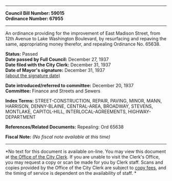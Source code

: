 * * * * *  
  
**Council Bill Number: [](#h0)[](#h2)59015**   
**Ordinance Number: 67955**  
  
* * * * *  
  
An ordinance providing for the improvement of East Madison Street, from 12th Avenue to Lake Washington Boulevard, by resurfacing and repaving the same, appropriating money therefor, and repealing Ordinance No. 65638.  
  
**Status:** Passed   
**Date passed by Full Council:** December 27, 1937   
**Date filed with the City Clerk:** December 31, 1937   
**Date of Mayor's signature:** December 31, 1937   
[(about the signature date)](/~public/approvaldate.htm)   
  
  
**Date introduced/referred to committee:** December 20, 1937   
**Committee:** Finance and Streets and Sewers   
  
**Index Terms:** STREET-CONSTRUCTION, REPAIR, PAVING, MINOR, MANN, HARRISON, DENNY-BLAINE, CENTRAL-AREA, BROADWAY, STEVENS, MONTLAKE, CAPITOL-HILL, INTERLOCAL-AGREEMENTS, HIGHWAY-DEPARTMENT  
  
**References/Related Documents:** Repealing: Ord 65638  
  
**Fiscal Note:** *(No fiscal note available at this time)*  
  
* * * * *  
  
*No text for this document is available on-line. You may view this document at [the Office of the City Clerk](http://www.seattle.gov/leg/clerk/contactUs.htm). If you are unable to visit the Clerk's Office, you may request a copy or scan be made for you by Clerk staff. Scans and copies provided by the Office of the City Clerk are subject to [copy fees](http://clerk.seattle.gov/~public/clerkfees.htm), and the timing of service is dependent on the availability of staff. *  
  
  
